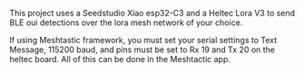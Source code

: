 This project uses a Seedstudio Xiao esp32-C3 and a Heltec Lora V3 to send BLE oui detections over the lora mesh network of your choice. 

If using Meshtastic framework, you must set your serial settings to Text Message, 115200 baud, and pins must be set to Rx 19 and Tx 20 on the heltec board. All of this can be done in the Meshtactic app. 
